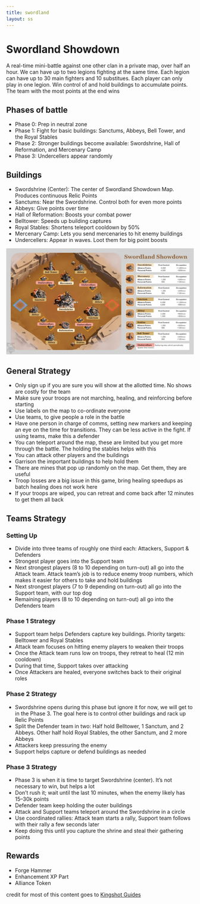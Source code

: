 ```yaml
---
title: swordland
layout: ss
---
```

# Swordland Showdown

A real-time mini-battle against one other clan in a private map, over half an hour. We can have up to two legions fighting at the same time.
Each legion can have up to 30 main fighters and 10 substitues. Each player can only play in one legion.
Win control of and hold buildings to accumulate points. The team with the most points at the end wins

## Phases of battle
- Phase 0: Prep in neutral zone
- Phase 1: Fight for basic buildings: Sanctums, Abbeys, Bell Tower, and the Royal Stables
- Phase 2: Stronger buildings become available: Swordshrine, Hall of Reformation, and Mercenary Camp
- Phase 3: Undercellers appear randomly

## Buildings
- Swordshrine (Center): The center of Swordland Showdown Map. Produces continuous Relic Points
- Sanctums: Near the Swordshrine. Control both for even more points
- Abbeys: Give points over time
- Hall of Reformation: Boosts your combat power
- Belltower: Speeds up building captures
- Royal Stables: Shortens teleport cooldown by 50%
- Mercenary Camp: Lets you send mercenaries to hit enemy buildings
- Undercellers: Appear in waves. Loot them for big point boosts

![Swordland Map](/assets/img/swordland-showdown-map-1024x576.webp)

## General Strategy
- Only sign up if you are sure you will show at the allotted time. No shows are costly for the team
- Make sure your troops are not marching, healing, and reinforcing before starting
- Use labels on the map to co-ordinate everyone
- Use teams, to give people a role in the battle
- Have one person in charge of comms, setting new markers and keeping an eye on the time for transitions.
They can be less active in the fight. If using teams, make this a defender
- You can teleport around the map, these are limited but you get more through the battle.
The holding the stables helps with this
- You can attack other players and the buildings
- Garrison the important buildings to help hold them
- There are mines that pop up randomly on the map. Get them, they are useful
- Troop losses are a big issue in this game, bring healing speedups as batch healing does not work here
- If your troops are wiped, you can retreat and come back after 12 minutes to get them all back

## Teams Strategy

### Setting Up
- Divide into three teams of roughly one third each: Attackers, Support & Defenders
- Strongest player goes into the Support team
- Next strongest players (8 to 10 depending on turn-out) all go into the Attack team.
Attack team’s job is to reduce enemy troop numbers, which makes it easier for others to take and hold buildings
- Next strongest players (7 to 9 depending on turn-out) all go into the Support team, with our top dog
- Remaining players (8 to 10 depending on turn-out) all go into the Defenders team

### Phase 1 Strategy
- Support team helps Defenders capture key buildings. Priority targets: Belltower and Royal Stables
- Attack team focuses on hitting enemy players to weaken their troops
- Once the Attack team runs low on troops, they retreat to heal (12 min cooldown)
- During that time, Support takes over attacking
- Once Attackers are healed, everyone switches back to their original roles

### Phase 2 Strategy
- Swordshrine opens during this phase but ignore it for now, we will get to in the Phase 3.
The goal here is to control other buildings and rack up Relic Points
- Split the Defender team in two: Half hold Belltower, 1 Sanctum, and 2 Abbeys.
Other half hold Royal Stables, the other Sanctum, and 2 more Abbeys
- Attackers keep pressuring the enemy
- Support helps capture or defend buildings as needed

### Phase 3 Strategy
- Phase 3 is when it is time to target Swordshrine (center). It’s not necessary to win, but helps a lot
- Don’t rush it; wait until the last 10 minutes, when the enemy likely has 15–30k points
- Defender team keep holding the outer buildings
- Attack and Support teams teleport around the Swordshrine in a circle
- Use coordinated rallies: Attack team starts a rally, Support team follows with their rally a few seconds later
- Keep doing this until you capture the shrine and steal their gathering points

## Rewards
- Forge Hammer
- Enhancement XP Part
- Alliance Token

credit for most of this content goes to [Kingshot Guides](https://kingshotguides.com/guide/complete-guide-to-winning-swordland-showdown/)